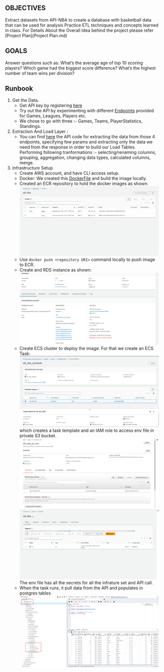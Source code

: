 ## OBJECTIVES
Extract datasets from API-NBA to create a database with basketball data that can be used for analysis
Practice ETL techniques and concepts learned in class. For Details About the Overall Idea behind the project please refer [Project Plan](Project Plan.md)
## GOALS
Answer questions such as:
What’s the average age of top 10 scoring players?
Which game had the biggest score difference?
What’s the highest number of team wins per division?
## Runbook
1. Get the Data.
    - Get API key by registering <a href="https://rapidapi.com/api-sports/api/api-nba/pricing">here</a>
    - Try out the API by experimenting with different <a href="https://api-sports.io/documentation/nba/v2#tag/Seasons">Endpoints</a> provided for Games, Leagues, Players etc.
    - We chose to go with three :- Games, Teams, PlayerStatistics, Standings.
2. Extraction And Load Layer :
    - You can find [here](app\etl_project\pipelines\nba.py) the API code for extracting the data from those 4 endpoints, specifying few params and extracting only the data we need from the response in order to build our Load Tables. Performing following tranformations :- selecting/renaming columns, grouping, aggregation, changing data types, calculated columns, merge.
3. Infrastructure Setup
    - Create AWS account, and have CLI access setup.
    - Docker: We created this [DockerFile](Dockerfile) and build the image locally.
    - Created an ECR repository to hold the docker images as shown:  ![](ECR_Image.png)
    - Use `docker push <repository URI>` command locally to push image to ECR.
    - Create and RDS instance as shown: ![](RDS_AWS.png)
    - Create ECS cluster to deploy the image. For that we create an ECS Task: ![](ECS_Scheduled_Task.png) which creates a task template and an IAM role  to access env file in private S3 bucket. ![](S3_Access_Role.png) ![](S3_Env_File.png) The env file has all the secrets for all the infrature set and API call.
    - When the task runs, it pull data from the API and populates in postgres tables ![](RDS_PG_ADMIN.png)